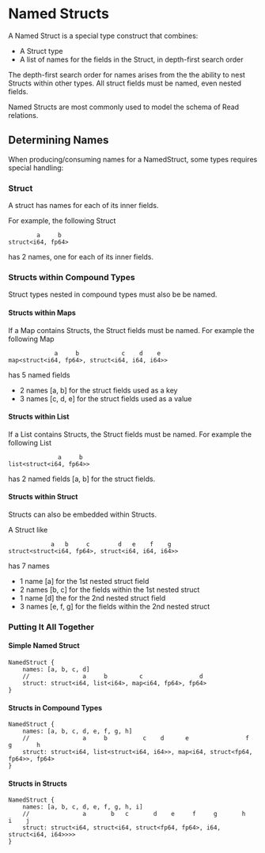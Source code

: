 # Named Structs

A Named Struct is a special type construct that combines:
* A Struct type
* A list of names for the fields in the Struct, in depth-first search order

The depth-first search order for names arises from the the ability to nest Structs within other types. All struct fields must be named, even nested fields.

Named Structs are most commonly used to model the schema of Read relations.

## Determining Names
When producing/consuming names for a NamedStruct, some types requires special handling:

### Struct
A struct has names for each of its inner fields.

For example, the following Struct
```
        a     b
struct<i64, fp64>

```
has 2 names, one for each of its inner fields.

### Structs within Compound Types
Struct types nested in compound types must also be be named.

#### Structs within Maps
If a Map contains Structs, the Struct fields must be named. For example the following Map
```
             a     b            c    d    e
map<struct<i64, fp64>, struct<i64, i64, i64>>
```
has 5 named fields
* 2 names [a, b] for the struct fields used as a key
* 3 names [c, d, e] for the struct fields used as a value

#### Structs within List
If a List contains Structs, the Struct fields must be named. For example the following List
```
              a     b
list<struct<i64, fp64>>
```
has 2 named fields [a, b] for the struct fields.

#### Structs within Struct
Structs can also be embedded within Structs.

A Struct like
```
            a   b     c        d   e    f    g
struct<struct<i64, fp64>, struct<i64, i64, i64>>
```
has 7 names
* 1 name [a] for the 1st nested struct field
* 2 names [b, c] for the fields within the 1st nested struct
* 1 name [d] the for the 2nd nested struct field
* 3 names [e, f, g] for the fields within the 2nd nested struct

### Putting It All Together

#### Simple Named Struct
```
NamedStruct {
    names: [a, b, c, d]
    //               a     b         c                d
    struct: struct<i64, list<i64>, map<i64, fp64>, fp64>
}
```

#### Structs in Compound Types
```
NamedStruct {
    names: [a, b, c, d, e, f, g, h]
    //               a     b          c    d      e                f     g       h
    struct: struct<i64, list<struct<i64, i64>>, map<i64, struct<fp64, fp64>>, fp64>
}
```

#### Structs in Structs
```
NamedStruct {
    names: [a, b, c, d, e, f, g, h, i]
    //               a       b   c       d    e     f     g       h   i    j
    struct: struct<i64, struct<i64, struct<fp64, fp64>, i64, struct<i64, i64>>>>
}
```

